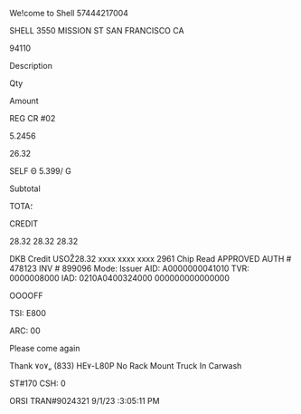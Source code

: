 We!come to Shell
57444217004

SHELL
3550 MISSION ST
SAN FRANCISCO CA

94110

Description

Qty

Amount

REG CR #02

5.2456

26.32

SELF Θ 5.399/ G

Subtotal

TOTA؛

CREDIT

28.32
28.32
28.32

DKB Credit
USOŽ28.32
xxxx xxxx xxxx 2961
Chip Read
APPROVED
AUTH # 478123
INV # 899096
Mode: Issuer
AID: Α0000000041010
TVR: 0000008000
lAD: 0210Α0400324000
000000000000000

OOOOFF

TSI: Ε800

ARC: 00

Please come again

Thank ٧o٧„
(833) HE٧-L80P
No Rack Mount Truck
In Carwash

ST#170
CSH: 0

ORSI TRAN#9024321
9/1/23 :3:05:11 PM

